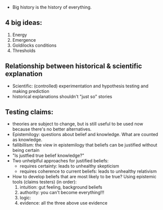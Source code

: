 - Big history is the history of everything. 
## 4 big ideas:
1. Energy
2. Emergence
3. Goldilocks conditions
4. Thresholds
## Relationship between historical & scientific explanation
- Scientific: (controlled) experimentation and hypothesis testing and making prediction
- historical explanations shouldn't "just so" stories
## Testing claims:
- theories are subject to change, but is still useful to be used now because there's no better alternatives.
- Epistemilogy: questions about belief and knowledge. What are counted as knowledge.
- fallibillism: the view in epistemilogy that beliefs can be justified without being certain
- "Is justfied true belief knowledge?"
- Two unhelplful approaches for justified beliefs:
	+ requires certainty: leads to unhealthy skepticism
	+ requires coherence to current beliefs: leads to unhealthy relativism
- How to develop beliefs that are most likely to be true? Using epistemic tools (claims testers) (in order):
	1. intuition: gut feeling, background beliefs
	2. authority: you can't become everything!!!
	3. logic:
	4. evidence: all the three above use evidence


 

